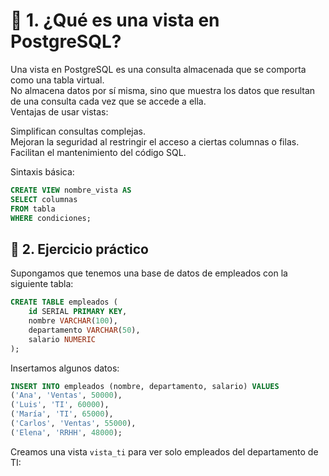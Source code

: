 # 📘 1. ¿Qué es una vista en PostgreSQL?
 Una vista en PostgreSQL es una consulta almacenada que se comporta como una tabla virtual.    
No almacena datos por sí misma, sino que muestra los datos que resultan de una consulta cada vez que se accede a ella.   
Ventajas de usar vistas:   

Simplifican consultas complejas.   
Mejoran la seguridad al restringir el acceso a ciertas columnas o filas.   
Facilitan el mantenimiento del código SQL.    

Sintaxis básica:
```sql
CREATE VIEW nombre_vista AS
SELECT columnas
FROM tabla
WHERE condiciones;
```

## 🧪 2. Ejercicio práctico
Supongamos que tenemos una base de datos de empleados con la siguiente tabla:
```sql
CREATE TABLE empleados (
    id SERIAL PRIMARY KEY,
    nombre VARCHAR(100),
    departamento VARCHAR(50),
    salario NUMERIC
);
```

Insertamos algunos datos:

```sql
INSERT INTO empleados (nombre, departamento, salario) VALUES
('Ana', 'Ventas', 50000),
('Luis', 'TI', 60000),
('María', 'TI', 65000),
('Carlos', 'Ventas', 55000),
('Elena', 'RRHH', 48000);
```
Creamos una vista `vista_ti` para ver solo empleados del departamento de TI:
